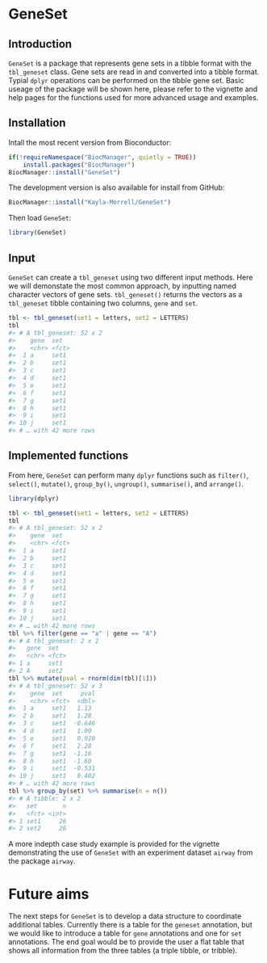 
<!-- README.md is generated from README.Rmd. Please edit that file -->

# GeneSet

## Introduction

`GeneSet` is a package that represents gene sets in a tibble format with
the `tbl_geneset` class. Gene sets are read in and converted into a
tibble format. Typial `dplyr` operations can be performed on the tibble
gene set. Basic useage of the package will be shown here, please refer
to the vignette and help pages for the functions used for more advanced
usage and examples.

## Installation

Intall the most recent version from Bioconductor:

``` r
if(!requireNamespace("BiocManager", quietly = TRUE))
    install.packages("BiocManager")
BiocManager::install("GeneSet")
```

The development version is also available for install from GitHub:

``` r
BiocManager::install("Kayla-Morrell/GeneSet")
```

Then load `GeneSet`:

``` r
library(GeneSet)
```

## Input

`GeneSet` can create a `tbl_geneset` using two different input methods.
Here we will demonstate the most common approach, by inputting named
character vectors of gene sets. `tbl_geneset()` returns the vectors as a
`tbl_geneset` tibble containing two columns, `gene` and `set`.

``` r
tbl <- tbl_geneset(set1 = letters, set2 = LETTERS)
tbl
#> # A tbl_geneset: 52 x 2
#>    gene  set  
#>    <chr> <fct>
#>  1 a     set1 
#>  2 b     set1 
#>  3 c     set1 
#>  4 d     set1 
#>  5 e     set1 
#>  6 f     set1 
#>  7 g     set1 
#>  8 h     set1 
#>  9 i     set1 
#> 10 j     set1 
#> # … with 42 more rows
```

## Implemented functions

From here, `GeneSet` can perform many `dplyr` functions such as
`filter()`, `select()`, `mutate()`, `group_by()`, `ungroup()`,
`summarise()`, and `arrange()`.

``` r
library(dplyr)
```

``` r
tbl <- tbl_geneset(set1 = letters, set2 = LETTERS)
tbl
#> # A tbl_geneset: 52 x 2
#>    gene  set  
#>    <chr> <fct>
#>  1 a     set1 
#>  2 b     set1 
#>  3 c     set1 
#>  4 d     set1 
#>  5 e     set1 
#>  6 f     set1 
#>  7 g     set1 
#>  8 h     set1 
#>  9 i     set1 
#> 10 j     set1 
#> # … with 42 more rows
tbl %>% filter(gene == "a" | gene == "A")
#> # A tbl_geneset: 2 x 2
#>   gene  set  
#>   <chr> <fct>
#> 1 a     set1 
#> 2 A     set2
tbl %>% mutate(pval = rnorm(dim(tbl)[1]))
#> # A tbl_geneset: 52 x 3
#>    gene  set     pval
#>    <chr> <fct>  <dbl>
#>  1 a     set1   1.13 
#>  2 b     set1   1.28 
#>  3 c     set1  -0.646
#>  4 d     set1   1.00 
#>  5 e     set1   0.920
#>  6 f     set1   2.28 
#>  7 g     set1  -1.16 
#>  8 h     set1  -1.60 
#>  9 i     set1  -0.531
#> 10 j     set1   0.402
#> # … with 42 more rows
tbl %>% group_by(set) %>% summarise(n = n())
#> # A tibble: 2 x 2
#>   set       n
#>   <fct> <int>
#> 1 set1     26
#> 2 set2     26
```

A more indepth case study example is provided for the vignette
demonstrating the use of `GeneSet` with an experiment dataset `airway`
from the package `airway`.

# Future aims

The next steps for `GeneSet` is to develop a data structure to
coordinate additional tables. Currently there is a table for the
`geneset` annotation, but we would like to introduce a table for `gene`
annotations and one for `set` annotations. The end goal would be to
provide the user a flat table that shows all information from the three
tables (a triple tibble, or tribble).
